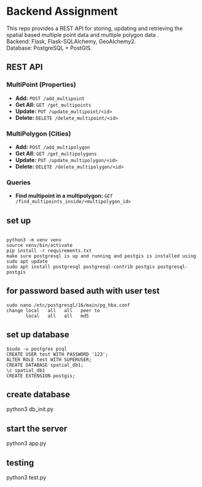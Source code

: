 # Backend Assignment
This repo provides a REST API for storing, updating and retrieving the spatial 
based multiple point data and multiple polygon data .  
Backend: Flask, Flask-SQLAlchemy, GeoAlchemy2.  
Database: PostgreSQL + PostGIS.  

## REST API 

### MultiPoint (Properties)  
- **Add:** `POST /add_multipoint`  
- **Get All:** `GET /get_multipoints`  
- **Update:** `PUT /update_multipoint/<id>`  
- **Delete:** `DELETE /delete_multipoint/<id>`  

### MultiPolygon (Cities)  
- **Add:** `POST /add_multipolygon`  
- **Get All:** `GET /get_multipolygons`  
- **Update:** `PUT /update_multipolygon/<id>`  
- **Delete:** `DELETE /delete_multipolygon/<id>`  

### Queries  
- **Find multipoint in a multipolygon:** `GET /find_multipoints_inside/<multipolygon_id>`


## set up
```

python3 -m venv venv
source venv/bin/activate
pip install -r requirements.txt
make sure postgresql is up and running and postgis is installed using
sudo apt update
sudo apt install postgresql postgresql-contrib postgis postgresql-postgis

```

## for password based auth with user test
```
sudo nano /etc/postgresql/16/main/pg_hba.conf
change local   all   all   peer to 
       local   all   all   md5
```

## set up database
```
$sudo -u postgres psql
CREATE USER test WITH PASSWORD '123';
ALTER ROLE test WITH SUPERUSER;
CREATE DATABASE spatial_db1;
\c spatial_db1
CREATE EXTENSION postgis;
```


## create database
python3 db_init.py

## start the server
python3 app.py

## testing 
python3 test.py
